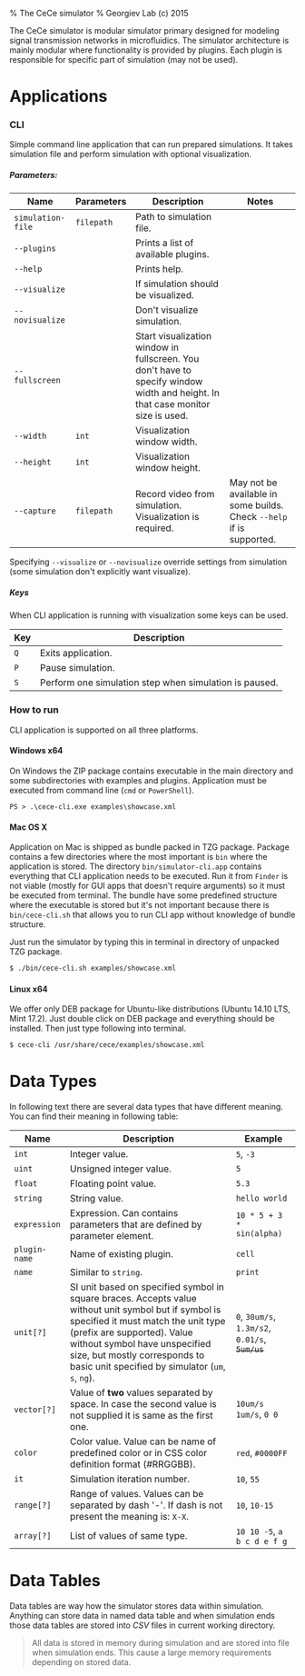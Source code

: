 % The CeCe simulator
% Georgiev Lab (c) 2015

The CeCe simulator is modular simulator primary designed for modeling signal
transmission networks in microfluidics. The simulator architecture is mainly modular
where functionality is provided by plugins. Each plugin is responsible for specific
part of simulation (may not be used).

# Applications

### CLI

Simple command line application that can run prepared simulations.
It takes simulation file and perform simulation with optional visualization.

##### Parameters:

| Name              | Parameters | Description                         | Notes |
| ----------------- | ---------- | ----------------------------------- | ----- |
| `simulation-file` | `filepath` | Path to simulation file.            |       |
| `--plugins`       |            | Prints a list of available plugins. |       |
| `--help`          |            | Prints help.                        |       |
| `--visualize`     |            | If simulation should be visualized. |       |
| `--novisualize`   |            | Don't visualize simulation.         |       |
| `--fullscreen`    |            | Start visualization window in fullscreen. You don't have to specify window width and height. In that case monitor size is used. |       |
| `--width`         | `int`      | Visualization window width.         |       |
| `--height`        | `int`      | Visualization window height.        |       |
| `--capture`       | `filepath` | Record video from simulation. Visualization is required. | May not be available in some builds. Check `--help` if is supported. |

Specifying `--visualize` or `--novisualize` override settings from simulation (some simulation don't explicitly want visualize).

##### Keys

When CLI application is running with visualization some keys can be used.

| Key | Description        |
| --- | ------------------ |
| `Q` | Exits application. |
| `P` | Pause simulation.  |
| `S` | Perform one simulation step when simulation is paused. |

### How to run

CLI application is supported on all three platforms.

#### Windows x64

On Windows the ZIP package contains executable in the main directory and some
subdirectories with examples and plugins. Application must be executed from command line (`cmd` or `PowerShell`).

```
PS > .\cece-cli.exe examples\showcase.xml
```

#### Mac OS X

Application on Mac is shipped as bundle packed in TZG package. Package contains a few directories where the most important
is `bin` where the application is stored. The directory `bin/simulator-cli.app` contains everything that
CLI application needs to be executed. Run it from `Finder` is not viable (mostly for GUI apps that doesn't require arguments)
so it must be executed from terminal. The bundle have some predefined structure where the executable is stored but it's not
important because there is `bin/cece-cli.sh` that allows you to run CLI app without knowledge of bundle structure.

Just run the simulator by typing this in terminal in directory of unpacked TZG package.

```bash
$ ./bin/cece-cli.sh examples/showcase.xml
```

#### Linux x64

We offer only DEB package for Ubuntu-like distributions (Ubuntu 14.10 LTS, Mint 17.2).
Just double click on DEB package and everything should be installed. Then just type following into terminal.

```bash
$ cece-cli /usr/share/cece/examples/showcase.xml
```

# Data Types

In following text there are several data types that have different meaning. You can find their meaning in following table:

| Name          | Description                                    | Example |
| ------------- | ---------------------------------------------- | ------- |
| `int`         | Integer value.                                 | `5`, `-3` |
| `uint`        | Unsigned integer value.                        | `5` |
| `float`       | Floating point value.                          | `5.3` |
| `string`      | String value.                                  | `hello world` |
| `expression`  | Expression. Can contains parameters that are defined by parameter element. | `10 * 5 + 3 * sin(alpha)` |
| `plugin-name` | Name of existing plugin.                       | `cell` |
| `name`        | Similar to `string`.                           | `print` |
| `unit[?]`     | SI unit based on specified symbol in square braces. Accepts value without unit symbol but if symbol is specified it must match the unit type (prefix are supported). Value without symbol have unspecified size, but mostly corresponds to basic unit specified by simulator (`um`, `s`, `ng`). | `0`, `30um/s`, `1.3m/s2`, `0.01/s`, <del>`5um/us`</del> |
| `vector[?]`   | Value of **two** values separated by space. In case the second value is not supplied it is same as the first one. | `10um/s 1um/s`, `0 0` |
| `color`       | Color value. Value can be name of predefined color or in CSS color definition format (#RRGGBB). | `red`, `#0000FF` |
| `it`          | Simulation iteration number. | `10`, `55` |
| `range[?]`    | Range of values. Values can be separated by dash '-'. If dash is not present the meaning is: `X-X`. | `10`, `10-15` |
| `array[?]`    | List of values of same type. | `10 10 -5`, `a b c d e f g` |


# Data Tables
Data tables are way how the simulator stores data within simulation. Anything can
store data in named data table and when simulation ends those data tables are stored
into *CSV* files in current working directory.

> All data is stored in memory during simulation and are stored into file when
simulation ends. This cause a large memory requirements depending on stored data.

<!-- include loaders/* -->

<!-- include plugins/* -->
